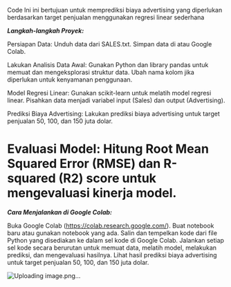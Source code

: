 Code Ini ini bertujuan untuk memprediksi biaya advertising yang diperlukan berdasarkan target penjualan menggunakan regresi linear sederhana

***Langkah-langkah Proyek:***

Persiapan Data:
Unduh data dari SALES.txt.
Simpan data di atau Google Colab.

Lakukan Analisis Data Awal:
Gunakan Python dan library pandas untuk memuat dan mengeksplorasi struktur data.
Ubah nama kolom jika diperlukan untuk kenyamanan penggunaan.

Model Regresi Linear:
Gunakan scikit-learn untuk melatih model regresi linear.
Pisahkan data menjadi variabel input (Sales) dan output (Advertising).

Prediksi Biaya Advertising:
Lakukan prediksi biaya advertising untuk target penjualan 50, 100, dan 150 juta dolar.

Evaluasi Model:
Hitung Root Mean Squared Error (RMSE) dan R-squared (R2) score untuk mengevaluasi kinerja model.
=================================================================================
***Cara Menjalankan di Google Colab:***

Buka Google Colab (https://colab.research.google.com/).
Buat notebook baru atau gunakan notebook yang ada.
Salin dan tempelkan kode dari file Python yang disediakan ke dalam sel kode di Google Colab.
Jalankan setiap sel kode secara berurutan untuk memuat data, melatih model, melakukan prediksi, dan mengevaluasi hasilnya.
Lihat hasil prediksi biaya advertising untuk target penjualan 50, 100, dan 150 juta dolar.

![Uploading image.png…]()
